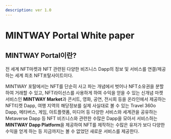 ```yaml
---
description: ver 1.0
---
```


# MINTWAY Portal White paper

## **MINTWAY Portal이란?**&#x20;

전 세계 NFT마켓과 NFT 관련된 다양한 비즈니스 Dapp의 정보 및 서비스를 연결/제공하는 세계 최초 NFT포탈사이트이다.

MINTWAY 포탈에서는 NFT를 단순히 사고 파는 개념에서 벗어나 NFT소유권을 분할하여 거래할 수 있고, NFT라이선스를 사용하게 하여 수익을 얻을 수 있는 신개념 마켓 서비스인 **MINTWAY Market**과 콘서트, 영화, 공연, 전시회 등을 온라인에서 제공하는 NFT티켓 Dapp, 여행 지역의 해당정보를 실제 사실대로 볼 수 있는 Travel 360o Dapp, 메타버스, 게임, 아트플랫폼, 미디어 등 다양한 서비스와 세계관을 공유하는 Metaverse Dapp 등 NFT 비즈니스와 관련한 수많은 Dapp을 모아서 서비스하는 **MINTWAY Dapp Platform**을 제공하여 NFT를 제작하는 수많은 유저가 보다 다양한 수익을 얻게 하는 등 지금까지는 볼 수 없었던 새로운 서비스를 제공한다.
